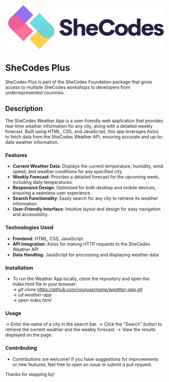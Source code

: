 ![SheCodes](./images/SheCodes%20Logo.png)

# SheCodes Plus

SheCodes Plus is part of the SheCodes Foundation package that gives access to multiple SheCodes workshops to developers from underrepresented countries.

## Description
The SheCodes Weather App is a user-friendly web application that provides real-time weather information for any city, along with a detailed weekly forecast. Built using HTML, CSS, and JavaScript, this app leverages Axios to fetch data from the SheCodes Weather API, ensuring accurate and up-to-date weather information.

### Features
* **Current Weather Data**: Displays the current temperature, humidity, wind speed, and weather conditions for any specified city.
* **Weekly Forecast**: Provides a detailed forecast for the upcoming week, including daily temperatures.
* **Responsive Design**: Optimized for both desktop and mobile devices, ensuring a seamless user experience.
* **Search Functionality**: Easily search for any city to retrieve its weather information.
* **User-Friendly Interface**: Intuitive layout and design for easy navigation and accessibility.

### Technologies Used
* **Frontend**: HTML, CSS, JavaScript
* **API Integration**: Axios for making HTTP requests to the SheCodes Weather API
* **Data Handling**: JavaScript for processing and displaying weather data

### Installation
* To run the Weather App locally, clone the repository and open the index.html file in your browser:
  <br /> → <em>git clone https://github.com/yourusername/weather-app.git</em>
  <br /> → <em>cd weather-app</em>
  <br /> → <em>open index.html</em>

### Usage
→ Enter the name of a city in the search bar.
→ Click the "Search" button to retrieve the current weather and the weekly forecast.
→ View the results displayed on the page.

### Contributing
* Contributions are welcome! If you have suggestions for improvements or new features, feel free to open an issue or submit a pull request.

Thanks for stopping by!